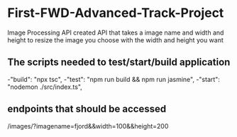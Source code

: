 # First-FWD-Advanced-Track-Project
 Image Processing API
  created API that takes a image name and width and height to resize the image you choose with the width and height you want
 
## The scripts needed to test/start/build application
 -"build": "npx tsc",
 -"test": "npm run build && npm run jasmine",
 -"start": "nodemon ./src/index.ts",
 
## endpoints that should be accessed 
 /images/?imagename=fjord&&width=100&&height=200
  
 
